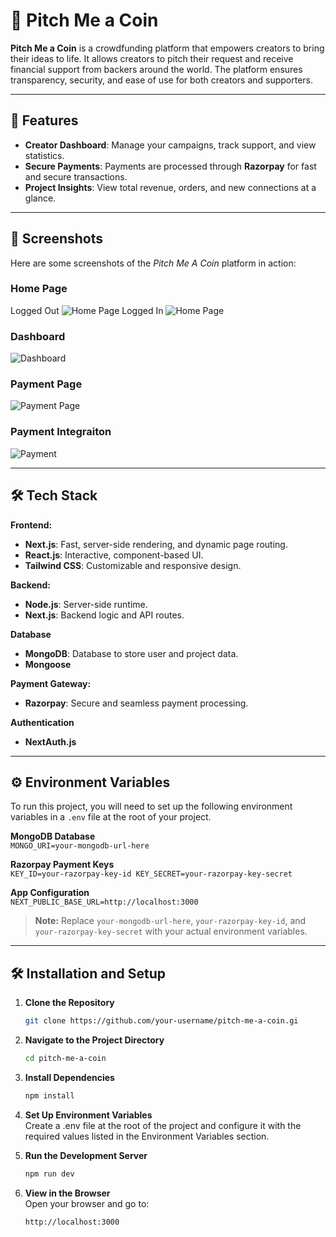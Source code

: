 # 📢 Pitch Me a Coin

**Pitch Me a Coin** is a crowdfunding platform that empowers creators to bring their ideas to life. It allows creators to pitch their request and receive financial support from backers around the world. The platform ensures transparency, security, and ease of use for both creators and supporters.

---

## 🚀 **Features**
- **Creator Dashboard**: Manage your campaigns, track support, and view statistics.
- **Secure Payments**: Payments are processed through **Razorpay** for fast and secure transactions.
- **Project Insights**: View total revenue, orders, and new connections at a glance.


---

## 📸 Screenshots

Here are some screenshots of the *Pitch Me A Coin* platform in action:

### Home Page
Logged Out
![Home Page](/public/screenshots/Homepage1.png)
Logged In
![Home Page](/public/screenshots/Homepage.png)

### Dashboard
![Dashboard](/public/screenshots/Dashboard1.png)

### Payment Page
![Payment Page](/public//screenshots/Yourpage.png)

### Payment Integraiton
![Payment](/public/screenshots/Payment.png)

---

## 🛠️ **Tech Stack**
**Frontend:**
- **Next.js**: Fast, server-side rendering, and dynamic page routing.
- **React.js**: Interactive, component-based UI.
- **Tailwind CSS**: Customizable and responsive design.

**Backend:**
- **Node.js**: Server-side runtime.
- **Next.js**: Backend logic and API routes.

**Database**
- **MongoDB**: Database to store user and project data.
- **Mongoose**
  
**Payment Gateway:**
- **Razorpay**: Secure and seamless payment processing.

**Authentication**
- **NextAuth.js**

---

## ⚙️ **Environment Variables**
To run this project, you will need to set up the following environment variables in a `.env` file at the root of your project.

**MongoDB Database**\
`MONGO_URI=your-mongodb-url-here`

**Razorpay Payment Keys**\
`KEY_ID=your-razorpay-key-id KEY_SECRET=your-razorpay-key-secret`

**App Configuration**\
`NEXT_PUBLIC_BASE_URL=http://localhost:3000`


> **Note:** Replace `your-mongodb-url-here`, `your-razorpay-key-id`, and `your-razorpay-key-secret` with your actual environment variables.

---

## 🛠️ **Installation and Setup**

1. **Clone the Repository**
   ```bash
   git clone https://github.com/your-username/pitch-me-a-coin.gi
   ```
2. **Navigate to the Project Directory**

    ```bash
    cd pitch-me-a-coin
    ```
3. **Install Dependencies**

    ```bash
    npm install
    ```

4. **Set Up Environment Variables**\
    Create a .env file at the root of the project and configure it with the required values listed in the Environment Variables section.

5. **Run the Development Server**

    ```bash
    npm run dev
    ```

6. **View in the Browser**\
    Open your browser and go to:

    ```arduino
    http://localhost:3000
    ```



